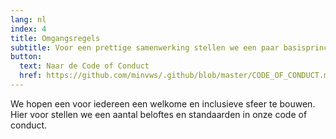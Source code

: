 ```yaml
---
lang: nl
index: 4
title: Omgangsregels
subtitle: Voor een prettige samenwerking stellen we een paar basisprincipes
button:
  text: Naar de Code of Conduct
  href: https://github.com/minvws/.github/blob/master/CODE_OF_CONDUCT.md
---
```

We hopen een voor iedereen een welkome en inclusieve sfeer te bouwen. Hier voor stellen we een aantal beloftes en standaarden in onze code of conduct.
